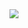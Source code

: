 <img align= 'right' src='https://visitor-badge.laobi.icu/badge?page_id=serhat.sergikaya.serhat-sergikaya' />


